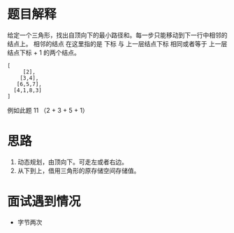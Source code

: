 # 题目解释
给定一个三角形，找出自顶向下的最小路径和。每一步只能移动到下一行中相邻的结点上。
相邻的结点 在这里指的是 下标 与 上一层结点下标 相同或者等于 上一层结点下标 + 1 的两个结点。
>
```
[
     [2],
    [3,4],
   [6,5,7],
  [4,1,8,3]
]
```
例如此题 11 （2 + 3 + 5 + 1）

# 思路
1. 动态规划，由顶向下。可走左或者右边。
2. 从下到上，借用三角形的原存储空间存储值。



# 面试遇到情况
- 字节两次
